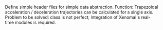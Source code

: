 Define simple header files for simple data abstraction.
Function: Trapezoidal acceleration / deceleration trajectories can be calculated for a single axis.
Problem to be solved: class is not perfect;
Integration of Xenomai's real-time modules is required.

